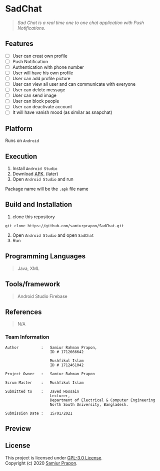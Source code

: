 # SadChat

  >*Sad Chat is a real time one to one chat application with Push Notifications.*


## Features
- [ ] User  can creat own profile
- [ ] Push Notification
- [ ] Authentication with phone number
- [ ] User will have his own profile
- [ ] User can add profile picture
- [ ] User can view all user and can communicate with everyone
- [ ] User can delete message
- [ ] User can send image
- [ ] User can block people
- [ ] User can deactivate account
- [ ] It will have vanish mood (as similar as snapchat)

## Platform
Runs on `Android`

## Execution 
1)  Install `Android Studio`
2)  Download [APK](https://github.com/samiurprapon/SadChat/releases).  (later)
3)  Open `Android Studio` and run

Package name will be the `.apk` file name

## Build and Installation
1) clone this repository 
```
git clone https://github.com/samiurprapon/SadChat.git
```
2) Open `Android Studio` and open `SadChat`
3) Run

## Programming Languages 
> Java, XML

## Tools/framework
> Android Studio
> Firebase

## References
> N/A


### Team Information
```
Author          :   Samiur Rahman Prapon,
                    ID # 1712666642
                    
                    Mushfikul Islam
                    ID # 1712461042

Project Owner   :   Samiur Rahman Prapon

Scrum Master    :   Mushfikul Islam

Submitted to    :   Javed Hossain
                    Lecturer,
                    Department of Electrical & Computer Engineering
                    North South University, Bangladesh.

Submission Date :   15/01/2021
```

## Preview

## License
This project is licensed under [GPL-3.0 License](https://opensource.org/licenses/GPL-3.0).  
Copyright (c) 2020 [Samiur Prapon](https://samiurprapon.github.io/).
